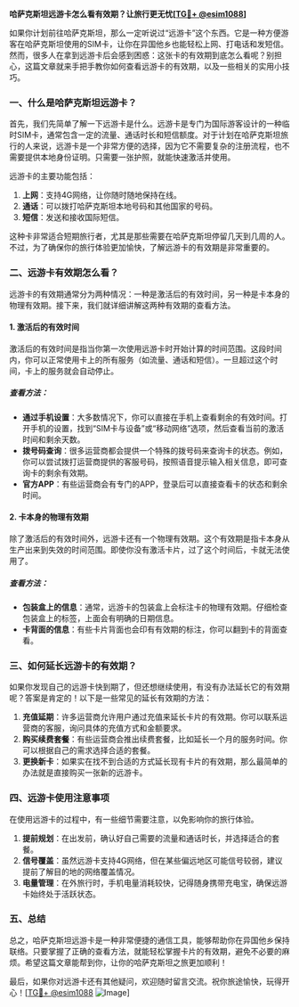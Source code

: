 **哈萨克斯坦远游卡怎么看有效期？让旅行更无忧[[TG💪+ @esim1088](https://t.me/s/esim1088)]**

如果你计划前往哈萨克斯坦，那么一定听说过“远游卡”这个东西。它是一种方便游客在哈萨克斯坦使用的SIM卡，让你在异国他乡也能轻松上网、打电话和发短信。然而，很多人在拿到远游卡后会感到困惑：这张卡的有效期到底怎么看呢？别担心，这篇文章就来手把手教你如何查看远游卡的有效期，以及一些相关的实用小技巧。

### 一、什么是哈萨克斯坦远游卡？

首先，我们先简单了解一下远游卡是什么。远游卡是专门为国际游客设计的一种临时SIM卡，通常包含一定的流量、通话时长和短信额度。对于计划在哈萨克斯坦旅行的人来说，远游卡是一个非常方便的选择，因为它不需要复杂的注册流程，也不需要提供本地身份证明。只需要一张护照，就能快速激活并使用。

远游卡的主要功能包括：

1. **上网**：支持4G网络，让你随时随地保持在线。
2. **通话**：可以拨打哈萨克斯坦本地号码和其他国家的号码。
3. **短信**：发送和接收国际短信。

这种卡非常适合短期旅行者，尤其是那些需要在哈萨克斯坦停留几天到几周的人。不过，为了确保你的旅行体验更加愉快，了解远游卡的有效期是非常重要的。

### 二、远游卡有效期怎么看？

远游卡的有效期通常分为两种情况：一种是激活后的有效时间，另一种是卡本身的物理有效期。接下来，我们就详细讲解这两种有效期的查看方法。

#### 1. 激活后的有效时间

激活后的有效时间是指当你第一次使用远游卡时开始计算的时间范围。这段时间内，你可以正常使用卡上的所有服务（如流量、通话和短信）。一旦超过这个时间，卡上的服务就会自动停止。

##### 查看方法：
- **通过手机设置**：大多数情况下，你可以直接在手机上查看剩余的有效时间。打开手机的设置，找到“SIM卡与设备”或“移动网络”选项，然后查看当前的激活时间和剩余天数。
- **拨号码查询**：很多运营商都会提供一个特殊的拨号码来查询卡的状态。例如，你可以尝试拨打运营商提供的客服号码，按照语音提示输入相关信息，即可查询卡的剩余有效期。
- **官方APP**：有些运营商会有专门的APP，登录后可以直接查看卡的状态和剩余时间。

#### 2. 卡本身的物理有效期

除了激活后的有效时间外，远游卡还有一个物理有效期。这个有效期是指卡本身从生产出来到失效的时间范围。即使你没有激活卡片，过了这个时间后，卡就无法使用了。

##### 查看方法：
- **包装盒上的信息**：通常，远游卡的包装盒上会标注卡的物理有效期。仔细检查包装盒上的标签，上面会有明确的日期信息。
- **卡背面的信息**：有些卡片背面也会印有有效期的标注，你可以翻到卡的背面查看。

### 三、如何延长远游卡的有效期？

如果你发现自己的远游卡快到期了，但还想继续使用，有没有办法延长它的有效期呢？答案是肯定的！以下是一些常见的延长有效期的方法：

1. **充值延期**：许多运营商允许用户通过充值来延长卡片的有效期。你可以联系运营商的客服，询问具体的充值方式和金额要求。
2. **购买续费套餐**：有些运营商会推出续费套餐，比如延长一个月的服务时间。你可以根据自己的需求选择合适的套餐。
3. **更换新卡**：如果实在找不到合适的方式延长现有卡片的有效期，那么最简单的办法就是直接购买一张新的远游卡。

### 四、远游卡使用注意事项

在使用远游卡的过程中，有一些细节需要注意，以免影响你的旅行体验。

1. **提前规划**：在出发前，确认好自己需要的流量和通话时长，并选择适合的套餐。
2. **信号覆盖**：虽然远游卡支持4G网络，但在某些偏远地区可能信号较弱，建议提前了解目的地的网络覆盖情况。
3. **电量管理**：在外旅行时，手机电量消耗较快，记得随身携带充电宝，确保远游卡始终处于活跃状态。

### 五、总结

总之，哈萨克斯坦远游卡是一种非常便捷的通信工具，能够帮助你在异国他乡保持联络。只要掌握了正确的查看方法，就能轻松掌握卡片的有效期，避免不必要的麻烦。希望这篇文章能帮到你，让你的哈萨克斯坦之旅更加顺利！

最后，如果你对远游卡还有其他疑问，欢迎随时留言交流。祝你旅途愉快，玩得开心！[[TG💪+ @esim1088](https://t.me/s/esim1088) ![Image](https://i.postimg.cc/4NQfJmqS/Snipaste-2025-05-13-00-14-12.png)]